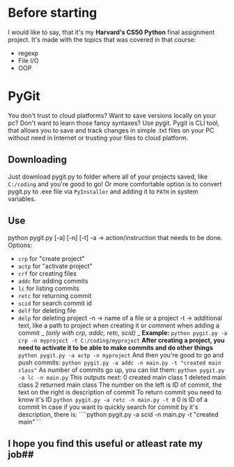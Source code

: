 # Before starting
I would like to say, that it's my **Harvard's CS50 Python** final assignment project. It's made with the topics that was covered in that course: 
* regexp
* File I/O
* OOP

# PyGit
You don't trust to cloud platforms? Want to save versions locally on your pc? Don't want to learn those fancy syntaxes? Use pygit. Pygit is CLI tool, that allows you to save and track changes in simple .txt files on your PC without need in Internet or trusting your files to cloud platform.
## Downloading
Just download pygit.py to folder where all of your projects saved, like ```C:/coding``` and you're good to go! Or more comfortable option is to convert pygit.py to .exe file via ```PyInstaller``` and adding it to ```PATH``` in system variables.
## Use
python pygit.py [-a] [-n] [-t]
-a -> action/instruction that needs to be done. Options:
* ```crp``` for "create project"
* ```actp``` for "activate project"
* ```crf``` for creating files
* ```addc``` for adding commits
* ```lc``` for listing commits
* ```retc``` for returning commit
* ```scid``` for search commit id
* ```delf``` for deleting file
* ```delp``` for deleting project
-n -> name of a file or a project
-t -> additional text, like a path to project when creating it or comment when adding a commit _ _(only with crp, addc, retc, scid)_ _
**Example:**
```python pygit.py -a crp -n myproject -t C:/coding/myproject```
**After creating a project, you need to activate it to be able to make commits and do other things**
```python pygit.py -a actp -n myproject```
And then you're good to go and push commits:
```python pygit.py -a addc -n main.py -t "created main class"```
As number of commits go up, you can list them:
```python pygit.py -a lc -n main.py```
This outputs next:
0 created main class
1 deleted main class
2 returned main class
The number on the left is ID of commit, the text on the right is description of commit
To return commit you need to know it's ID
```python pygit.py -a retc -n main.py -t 0``` 0 is ID of a commit
In case if you want to quickly search for commit by it's description, there is:
````python pygit.py -a scid -n main.py -t "created main"```
## I hope you find this useful or atleast rate my job##

